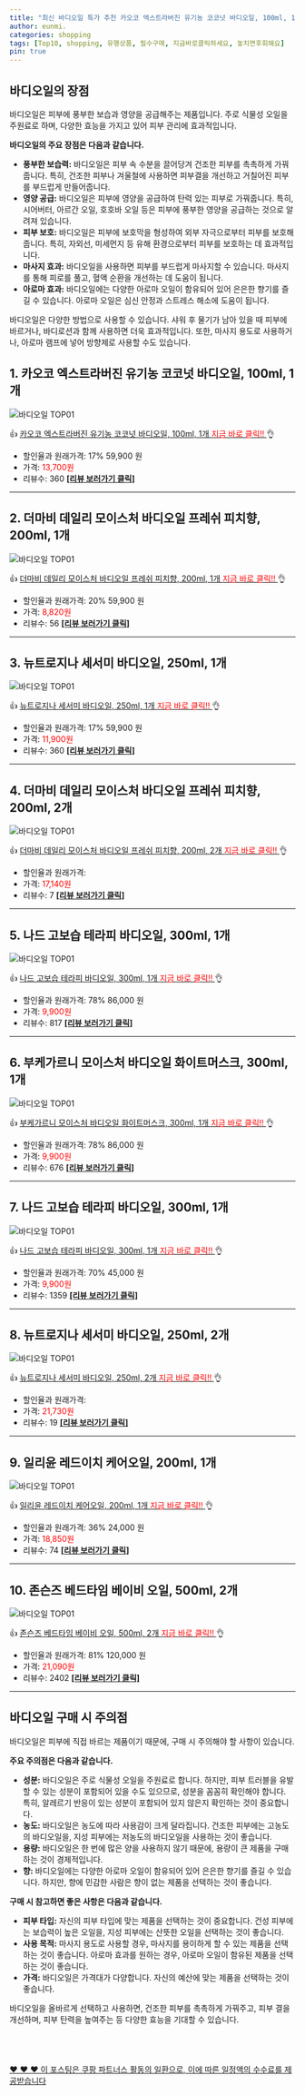 ```yaml
---
title: "최신 바디오일 특가 추천 카오코 엑스트라버진 유기농 코코넛 바디오일, 100ml, 1개 비교 장점"
author: eunmi.
categories: shopping
tags: [Top10, shopping, 유행상품, 필수구매, 지금바로클릭하세요, 놓치면후회해요]
pin: true
---
```

## 바디오일의 장점

바디오일은 피부에 풍부한 보습과 영양을 공급해주는 제품입니다. 주로 식물성 오일을 주원료로 하며, 다양한 효능을 가지고 있어 피부 관리에 효과적입니다.

**바디오일의 주요 장점은 다음과 같습니다.**

* **풍부한 보습력:** 바디오일은 피부 속 수분을 끌어당겨 건조한 피부를 촉촉하게 가꿔줍니다. 특히, 건조한 피부나 겨울철에 사용하면 피부결을 개선하고 거칠어진 피부를 부드럽게 만들어줍니다.
* **영양 공급:** 바디오일은 피부에 영양을 공급하여 탄력 있는 피부로 가꿔줍니다. 특히, 시어버터, 아르간 오일, 호호바 오일 등은 피부에 풍부한 영양을 공급하는 것으로 알려져 있습니다.
* **피부 보호:** 바디오일은 피부에 보호막을 형성하여 외부 자극으로부터 피부를 보호해줍니다. 특히, 자외선, 미세먼지 등 유해 환경으로부터 피부를 보호하는 데 효과적입니다.
* **마사지 효과:** 바디오일을 사용하면 피부를 부드럽게 마사지할 수 있습니다. 마사지를 통해 피로를 풀고, 혈액 순환을 개선하는 데 도움이 됩니다.
* **아로마 효과:** 바디오일에는 다양한 아로마 오일이 함유되어 있어 은은한 향기를 즐길 수 있습니다. 아로마 오일은 심신 안정과 스트레스 해소에 도움이 됩니다.

바디오일은 다양한 방법으로 사용할 수 있습니다. 샤워 후 물기가 남아 있을 때 피부에 바르거나, 바디로션과 함께 사용하면 더욱 효과적입니다. 또한, 마사지 용도로 사용하거나, 아로마 램프에 넣어 방향제로 사용할 수도 있습니다.

   

## 1. 카오코 엑스트라버진 유기농 코코넛 바디오일, 100ml, 1개

![바디오일 TOP01](https://thumbnail8.coupangcdn.com/thumbnails/remote/230x230ex/image/retail/images/5742335108326025-b0b7b1fa-c870-4943-bf93-ff28143c6fc8.jpg)


👍 [카오코 엑스트라버진 유기농 코코넛 바디오일, 100ml, 1개 <font color=red> 지금 바로 클릭!! </font> ](https://link.coupang.com/re/AFFSDP?lptag=AF3617701&subid=GithubCoopas&pageKey=6741248007&traceid=V0-153&itemId=15737406784&vendorItemId=3501600901) 👌 


- 할인율과 원래가격: 17%  59,900   원
- 가격: <span style='color:red'>13,700원</span>
- 리뷰수: 360  [**[리뷰 보러가기 클릭]**](https://link.coupang.com/re/AFFSDP?lptag=AF3617701&subid=GithubCoopas&pageKey=6741248007&traceid=V0-153&itemId=15737406784&vendorItemId=3501600901)

---


   

## 2. 더마비 데일리 모이스처 바디오일 프레쉬 피치향, 200ml, 1개

![바디오일 TOP01](https://thumbnail10.coupangcdn.com/thumbnails/remote/230x230ex/image/retail/images/4457281615085861-5b3adb93-a295-47ec-9190-f219662281d2.jpg)


👍 [더마비 데일리 모이스처 바디오일 프레쉬 피치향, 200ml, 1개 <font color=red> 지금 바로 클릭!! </font> ](https://link.coupang.com/re/AFFSDP?lptag=AF3617701&subid=GithubCoopas&pageKey=249665&traceid=V0-153&itemId=570247&vendorItemId=3000448108) 👌 


- 할인율과 원래가격: 20%  59,900   원
- 가격: <span style='color:red'>8,820원</span>
- 리뷰수: 56  [**[리뷰 보러가기 클릭]**](https://link.coupang.com/re/AFFSDP?lptag=AF3617701&subid=GithubCoopas&pageKey=249665&traceid=V0-153&itemId=570247&vendorItemId=3000448108)

---


   

## 3. 뉴트로지나 세서미 바디오일, 250ml, 1개

![바디오일 TOP01](https://thumbnail10.coupangcdn.com/thumbnails/remote/230x230ex/image/vendor_inventory/dd90/2c42918f846f6f6100234a1c4d209cbe90eadad6399a705bc00233b43eac.jpg)


👍 [뉴트로지나 세서미 바디오일, 250ml, 1개 <font color=red> 지금 바로 클릭!! </font> ](https://link.coupang.com/re/AFFSDP?lptag=AF3617701&subid=GithubCoopas&pageKey=9557994&traceid=V0-153&itemId=42078871&vendorItemId=84675606350) 👌 


- 할인율과 원래가격: 17%  59,900   원
- 가격: <span style='color:red'>11,900원</span>
- 리뷰수: 360  [**[리뷰 보러가기 클릭]**](https://link.coupang.com/re/AFFSDP?lptag=AF3617701&subid=GithubCoopas&pageKey=9557994&traceid=V0-153&itemId=42078871&vendorItemId=84675606350)

---


   

## 4. 더마비 데일리 모이스처 바디오일 프레쉬 피치향, 200ml, 2개

![바디오일 TOP01](https://thumbnail8.coupangcdn.com/thumbnails/remote/230x230ex/image/product/image/vendoritem/2019/04/05/4322796705/662af523-f57f-4289-a1c0-b4fb9c5d7ae8.jpg)


👍 [더마비 데일리 모이스처 바디오일 프레쉬 피치향, 200ml, 2개 <font color=red> 지금 바로 클릭!! </font> ](https://link.coupang.com/re/AFFSDP?lptag=AF3617701&subid=GithubCoopas&pageKey=249665&traceid=V0-153&itemId=15102939549&vendorItemId=4322796705) 👌 


- 할인율과 원래가격: 
- 가격: <span style='color:red'>17,140원</span>
- 리뷰수: 7  [**[리뷰 보러가기 클릭]**](https://link.coupang.com/re/AFFSDP?lptag=AF3617701&subid=GithubCoopas&pageKey=249665&traceid=V0-153&itemId=15102939549&vendorItemId=4322796705)

---


   

## 5. 나드 고보습 테라피 바디오일, 300ml, 1개

![바디오일 TOP01](https://thumbnail8.coupangcdn.com/thumbnails/remote/230x230ex/image/retail/images/637379558806040-4a9785bb-1695-4c31-b598-b03fc6a5827f.jpg)


👍 [나드 고보습 테라피 바디오일, 300ml, 1개 <font color=red> 지금 바로 클릭!! </font> ](https://link.coupang.com/re/AFFSDP?lptag=AF3617701&subid=GithubCoopas&pageKey=4841458481&traceid=V0-153&itemId=6257475486&vendorItemId=73553172701) 👌 


- 할인율과 원래가격: 78%  86,000   원
- 가격: <span style='color:red'>9,900원</span>
- 리뷰수: 817  [**[리뷰 보러가기 클릭]**](https://link.coupang.com/re/AFFSDP?lptag=AF3617701&subid=GithubCoopas&pageKey=4841458481&traceid=V0-153&itemId=6257475486&vendorItemId=73553172701)

---


   

## 6. 부케가르니 모이스처 바디오일 화이트머스크, 300ml, 1개

![바디오일 TOP01](https://thumbnail7.coupangcdn.com/thumbnails/remote/230x230ex/image/rs_quotation_api/ap33hhuu/26ad541df0d64d6a91117d45f32505f2.jpg)


👍 [부케가르니 모이스처 바디오일 화이트머스크, 300ml, 1개 <font color=red> 지금 바로 클릭!! </font> ](https://link.coupang.com/re/AFFSDP?lptag=AF3617701&subid=GithubCoopas&pageKey=6837501971&traceid=V0-153&itemId=16249699251&vendorItemId=83442918700) 👌 


- 할인율과 원래가격: 78%  86,000   원
- 가격: <span style='color:red'>9,900원</span>
- 리뷰수: 676  [**[리뷰 보러가기 클릭]**](https://link.coupang.com/re/AFFSDP?lptag=AF3617701&subid=GithubCoopas&pageKey=6837501971&traceid=V0-153&itemId=16249699251&vendorItemId=83442918700)

---


   

## 7. 나드 고보습 테라피 바디오일, 300ml, 1개

![바디오일 TOP01](https://thumbnail8.coupangcdn.com/thumbnails/remote/230x230ex/image/retail/images/637379558806040-4a9785bb-1695-4c31-b598-b03fc6a5827f.jpg)


👍 [나드 고보습 테라피 바디오일, 300ml, 1개 <font color=red> 지금 바로 클릭!! </font> ](https://link.coupang.com/re/AFFSDP?lptag=AF3617701&subid=GithubCoopas&pageKey=4841458481&traceid=V0-153&itemId=6257475486&vendorItemId=73553172701) 👌 


- 할인율과 원래가격: 70%  45,000   원
- 가격: <span style='color:red'>9,900원</span>
- 리뷰수: 1359  [**[리뷰 보러가기 클릭]**](https://link.coupang.com/re/AFFSDP?lptag=AF3617701&subid=GithubCoopas&pageKey=4841458481&traceid=V0-153&itemId=6257475486&vendorItemId=73553172701)

---


   

## 8. 뉴트로지나 세서미 바디오일, 250ml, 2개

![바디오일 TOP01](https://thumbnail7.coupangcdn.com/thumbnails/remote/230x230ex/image/vendor_inventory/0ff4/3b5b8079bb8682b2c225daf14773b22d5b5b05bee02a478c9be90e789111.jpg)


👍 [뉴트로지나 세서미 바디오일, 250ml, 2개 <font color=red> 지금 바로 클릭!! </font> ](https://link.coupang.com/re/AFFSDP?lptag=AF3617701&subid=GithubCoopas&pageKey=9557994&traceid=V0-153&itemId=17489246162&vendorItemId=84675637518) 👌 


- 할인율과 원래가격: 
- 가격: <span style='color:red'>21,730원</span>
- 리뷰수: 19  [**[리뷰 보러가기 클릭]**](https://link.coupang.com/re/AFFSDP?lptag=AF3617701&subid=GithubCoopas&pageKey=9557994&traceid=V0-153&itemId=17489246162&vendorItemId=84675637518)

---


   

## 9. 일리윤 레드이치 케어오일, 200ml, 1개

![바디오일 TOP01](https://thumbnail6.coupangcdn.com/thumbnails/remote/230x230ex/image/retail/images/539256087455103-a6c162b9-c12a-4ff6-83eb-6a412ed11e63.jpg)


👍 [일리윤 레드이치 케어오일, 200ml, 1개 <font color=red> 지금 바로 클릭!! </font> ](https://link.coupang.com/re/AFFSDP?lptag=AF3617701&subid=GithubCoopas&pageKey=7397394900&traceid=V0-153&itemId=19139152492&vendorItemId=86762585256) 👌 


- 할인율과 원래가격: 36%  24,000   원
- 가격: <span style='color:red'>18,850원</span>
- 리뷰수: 74  [**[리뷰 보러가기 클릭]**](https://link.coupang.com/re/AFFSDP?lptag=AF3617701&subid=GithubCoopas&pageKey=7397394900&traceid=V0-153&itemId=19139152492&vendorItemId=86762585256)

---


   

## 10. 존슨즈 베드타임 베이비 오일, 500ml, 2개

![바디오일 TOP01](https://thumbnail10.coupangcdn.com/thumbnails/remote/230x230ex/image/vendor_inventory/2809/8a15ee63b8b3b7cb1fb702927ef1d78ffe354dad83e5205698d77b6fa982.jpg)


👍 [존슨즈 베드타임 베이비 오일, 500ml, 2개 <font color=red> 지금 바로 클릭!! </font> ](https://link.coupang.com/re/AFFSDP?lptag=AF3617701&subid=GithubCoopas&pageKey=6946192&traceid=V0-153&itemId=18950362906&vendorItemId=84658121898) 👌 


- 할인율과 원래가격: 81%  120,000   원
- 가격: <span style='color:red'>21,090원</span>
- 리뷰수: 2402  [**[리뷰 보러가기 클릭]**](https://link.coupang.com/re/AFFSDP?lptag=AF3617701&subid=GithubCoopas&pageKey=6946192&traceid=V0-153&itemId=18950362906&vendorItemId=84658121898)

---
## 바디오일 구매 시 주의점

바디오일은 피부에 직접 바르는 제품이기 때문에, 구매 시 주의해야 할 사항이 있습니다.

**주요 주의점은 다음과 같습니다.**

* **성분:** 바디오일은 주로 식물성 오일을 주원료로 합니다. 하지만, 피부 트러블을 유발할 수 있는 성분이 포함되어 있을 수도 있으므로, 성분을 꼼꼼히 확인해야 합니다. 특히, 알레르기 반응이 있는 성분이 포함되어 있지 않은지 확인하는 것이 중요합니다.
* **농도:** 바디오일은 농도에 따라 사용감이 크게 달라집니다. 건조한 피부에는 고농도의 바디오일을, 지성 피부에는 저농도의 바디오일을 사용하는 것이 좋습니다.
* **용량:** 바디오일은 한 번에 많은 양을 사용하지 않기 때문에, 용량이 큰 제품을 구매하는 것이 경제적입니다.
* **향:** 바디오일에는 다양한 아로마 오일이 함유되어 있어 은은한 향기를 즐길 수 있습니다. 하지만, 향에 민감한 사람은 향이 없는 제품을 선택하는 것이 좋습니다.

**구매 시 참고하면 좋은 사항은 다음과 같습니다.**

* **피부 타입:** 자신의 피부 타입에 맞는 제품을 선택하는 것이 중요합니다. 건성 피부에는 보습력이 높은 오일을, 지성 피부에는 산뜻한 오일을 선택하는 것이 좋습니다.
* **사용 목적:** 마사지 용도로 사용할 경우, 마사지를 용이하게 할 수 있는 제품을 선택하는 것이 좋습니다. 아로마 효과를 원하는 경우, 아로마 오일이 함유된 제품을 선택하는 것이 좋습니다.
* **가격:** 바디오일은 가격대가 다양합니다. 자신의 예산에 맞는 제품을 선택하는 것이 좋습니다.

바디오일을 올바르게 선택하고 사용하면, 건조한 피부를 촉촉하게 가꿔주고, 피부 결을 개선하며, 피부 탄력을 높여주는 등 다양한 효능을 기대할 수 있습니다.<br><br><br><br><br> [ ❤ ❤ ❤ 이 포스팅은 쿠팡 파트너스 활동의 일환으로, 이에 따른 일정액의 수수료를 제공받습니다](https://link.coupang.com/a/bcEFyh)